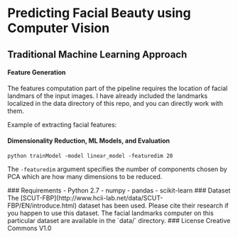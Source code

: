 # Predicting Facial Beauty using Computer Vision

## Traditional Machine Learning Approach   

#### Feature Generation
The features computation part of the pipeline requires the location of facial landmars of the input images. I have already included the landmarks localized in the data directory of this repo, and you can directly work with them. 

Example of extracting facial features: 

#### Dimensionality Reduction, ML Models, and Evaluation 

```shell
python trainModel -model linear_model -featuredim 20
```

The `-featuredim` argument specifies the number of components chosen by PCA which are how many dimensions to be reduced. 

<!--- After PCA, the `-model` argument is used to indicate the traditional machine learning models including Support Vector Machines (`svm`), Random Forests (`rf`), and Gaussian Process Regression (`gpr`). Checkout the source to change hyperparameters and other options. ---!>

### Requirements
- Python 2.7
- numpy 
- pandas
- scikit-learn

### Dataset
The [SCUT-FBP](http://www.hcii-lab.net/data/SCUT-FBP/EN/introduce.html) dataset has been used. Please cite their research if you happen to use this dataset. The facial landmarks computer on this particular dataset are available in the `data/` directory. 

### License
Creative Commons V1.0
